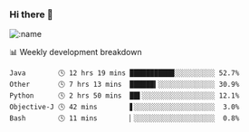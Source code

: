 ### Hi there 👋

<!--
**lv2020/lv2020** is a ✨ _special_ ✨ repository because its `README.md` (this file) appears on your GitHub profile.

Here are some ideas to get you started:

- 🔭 I’m currently working on ...
- 🌱 I’m currently learning ...
- 👯 I’m looking to collaborate on ...
- 🤔 I’m looking for help with ...
- 💬 Ask me about ...
- 📫 How to reach me: ...
- 😄 Pronouns: ...
- ⚡ Fun fact: ...
-->
![:name](https://count.getloli.com/get/@:lv2020)
 <!-- waka-box start -->
📊 Weekly development breakdown
```text
Java        🕓 12 hrs 19 mins ███████████░░░░░░░░░░ 52.7%
Other       🕓 7 hrs 13 mins  ██████▍░░░░░░░░░░░░░░ 30.9%
Python      🕓 2 hrs 50 mins  ██▌░░░░░░░░░░░░░░░░░░ 12.1%
Objective-J 🕓 42 mins        ▋░░░░░░░░░░░░░░░░░░░░  3.0%
Bash        🕓 11 mins        ▏░░░░░░░░░░░░░░░░░░░░  0.8%
```
<!-- Powered by https://github.com/YouEclipse/waka-box-go . -->
<!-- waka-box end -->
